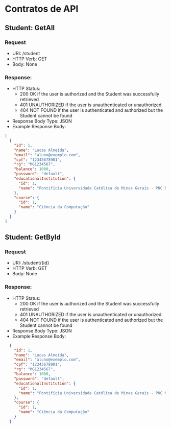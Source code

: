# Contratos de API

## Student: GetAll

### Request
- URI: /student
- HTTP Verb: GET
- Body: None

### Response:
- HTTP Status:
  - 200 OK if the user is authorized and the Student was successfully retrieved
  - 401 UNAUTHORIZED if the user is unauthenticated or unauthorized
  - 404 NOT FOUND if the user is authenticated and authorized but the Student cannot be found
- Response Body Type: JSON
- Example Response Body:
```json
[
  {
    "id": 1,
    "name": "Lucas Almeida",
    "email": "aluno@exemplo.com",
    "cpf": "12345678901",
    "rg": "MG1234567",
    "balance": 1000,
    "password": "default",
    "educationalInstitution": {
      "id": 1,
      "name": "Pontifícia Universidade Católica de Minas Gerais - PUC Minas"
    },
    "course": {
      "id": 1,
      "name": "Ciência da Computação"
    }
  }
]
```

## Student: GetById

### Request
- URI: /student/{id}
- HTTP Verb: GET
- Body: None

### Response:
- HTTP Status:
  - 200 OK if the user is authorized and the Student was successfully retrieved
  - 401 UNAUTHORIZED if the user is unauthenticated or unauthorized
  - 404 NOT FOUND if the user is authenticated and authorized but the Student cannot be found
- Response Body Type: JSON
- Example Response Body:
```json
  {
    "id": 1,
    "name": "Lucas Almeida",
    "email": "aluno@exemplo.com",
    "cpf": "12345678901",
    "rg": "MG1234567",
    "balance": 1000,
    "password": "default",
    "educationalInstitution": {
      "id": 1,
      "name": "Pontifícia Universidade Católica de Minas Gerais - PUC Minas"
    },
    "course": {
      "id": 1,
      "name": "Ciência da Computação"
    }
  }
```